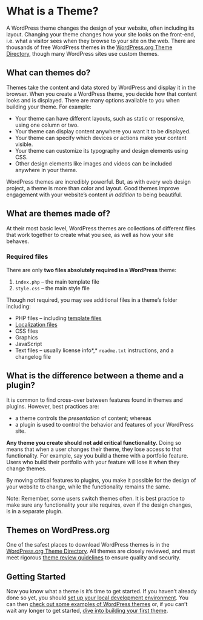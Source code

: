 # What is a Theme?

A WordPress theme changes the design of your website, often including its layout. Changing your theme changes how your site looks on the front-end, i.e. what a visitor sees when they browse to your site on the web. There are thousands of free WordPress themes in the [WordPress.org Theme Directory](https://wordpress.org/themes/), though many WordPress sites use custom themes.

## What can themes do?

Themes take the content and data stored by WordPress and display it in the browser. When you create a WordPress theme, you decide how that content looks and is displayed. There are many options available to you when building your theme. For example:

*   Your theme can have different layouts, such as static or responsive, using one column or two.
*   Your theme can display content anywhere you want it to be displayed.
*   Your theme can specify which devices or actions make your content visible.
*   Your theme can customize its typography and design elements using CSS.
*   Other design elements like images and videos can be included anywhere in your theme.

WordPress themes are incredibly powerful. But, as with every web design project, a theme is more than color and layout. Good themes improve engagement with your website’s content *in addition* to being beautiful.

## What are themes made of?

At their most basic level, WordPress themes are collections of different files that work together to create what you see, as well as how your site behaves.

### Required files

There are only **two files absolutely required in a WordPress** theme:

1.  `index.php` – the main template file
2.  `style.css` – the main style file

Though not required, you may see additional files in a theme’s folder including:

*   PHP files – including [template files](https://developer.wordpress.org/themes/basics/template-files/ "Template Files Page")
*   [Localization files](https://developer.wordpress.org/theme/functionality/localization/ "Link to the localization section of the theme developer handbook")
*   CSS files
*   Graphics
*   JavaScript
*   Text files – usually license info*,* `readme.txt` instructions, and a changelog file

## What is the difference between a theme and a plugin?

It is common to find cross-over between features found in themes and plugins. However, best practices are:

*   a theme controls the *presentation* of content; whereas
*   a plugin is used to control the behavior and features of your WordPress site.

**Any theme you create should not add critical functionality.** Doing so means that when a user changes their theme, they lose access to that functionality. For example, say you build a theme with a portfolio feature. Users who build their portfolio with your feature will lose it when they change themes.

By moving critical features to plugins, you make it possible for the design of your website to change, while the functionality remains the same.

Note: Remember, some users switch themes often. It is best practice to make sure any functionality your site requires, even if the design changes, is in a separate plugin.

## Themes on WordPress.org

One of the safest places to download WordPress themes is in the [WordPress.org Theme Directory](https://wordpress.org/themes/ "WordPress Theme Directory"). All themes are closely reviewed, and must meet rigorous [theme review guidelines](https://developer.wordpress.org/theme/release/theme-review-guidelines/ "WordPress Theme Review Guidelines") to ensure quality and security.

## Getting Started

Now you know what a theme is it’s time to get started. If you haven’t already done so yet, you should [set up your local development environment](https://developer.wordpress.org/themes/getting-started/setting-up-a-development-environment/). You can then [check out some examples of WordPress themes](https://developer.wordpress.org/themes/getting-started/theme-development-examples/) or, if you can’t wait any longer to get started, [dive into building your first theme](https://developer.wordpress.org/themes/basics/).
